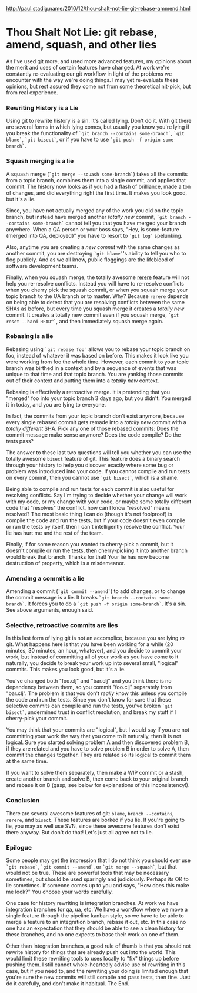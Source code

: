 <a href="http://paul.stadig.name/2010/12/thou-shalt-not-lie-git-rebase-ammend.html">http://paul.stadig.name/2010/12/thou-shalt-not-lie-git-rebase-ammend.html</a><div id="articleHeader"><h1>Thou Shalt Not Lie: git rebase, amend, squash, and other lies</h1></div>


<p>As I've used git more, and used more advanced features, my opinions about the merit and uses of certain features have changed.  At work we're constantly re-evaluating our git workflow in light of the problems we encounter with the way we're doing things. I may yet re-evaluate these opinions, but rest assured they come not from some theoretical nit-pick, but from real experience.</p>

<h3>Rewriting History is a Lie</h3>
<p>Using git to rewrite history is a sin.  It's called lying.  Don't do it.  With git there are several forms in which lying comes, but usually you know you're lying if you break the functionality of <code>`git branch --contains some-branch`</code>, <code>`git blame`</code>, <code>`git bisect`</code>, or if you have to use <code>`git push -f origin some-branch`</code>.</p>

<h3>Squash merging is a lie</h3>
<p>A squash merge (<code>`git merge --squash some-branch`</code>) takes all the commits from a topic branch, combines them into a single commit, and applies that commit.  The history now looks as if you had a flash of brilliance, made a ton of changes, and did everything right the first time.  It makes you look good, but it's a lie.</p>

<p>Since, you have not actually merged any of the work you did on the topic branch, but instead have merged another <em>totally new</em> commit, <code>`git branch --contains some-branch`</code> cannot tell you that you have merged your branch anywhere.  When a QA person or your boss says, "Hey, is some-feature {merged into QA, deployed}" you have to resort to <code>`git log`</code> spelunking.</p>

<p>Also, anytime you are creating a <em>new commit</em> with the same changes as another commit, you are destroying <code>`git blame`</code>'s ability to tell you who to flog publicly.  And as we all know, public floggings are the lifeblood of software development teams.</p>

<p>Finally, when you squash merge, the totally awesome <a href="http://progit.org/2010/03/08/rerere.html" target="_blank">rerere</a> feature will not help you re-resolve conflicts.  Instead you will have to re-resolve conflicts when you cherry pick the squash commit, or when you squash merge your topic branch to the UA branch or to master.  Why?  Because <code>rerere</code> depends on being able to detect that you are resolving conflicts between the same SHAs as before, but every time you squash merge it creates a <em>totally new</em> commit. It creates a totally new commit even if you squash merge, <code>`git reset --hard HEAD^`</code>, and then immediately squash merge again.</p>

<h3>Rebasing is a lie</h3>
<p>Rebasing using <code>`git rebase foo`</code> allows you to rebase your topic branch on foo, instead of whatever it was based on before.  This makes it look like you were working from foo the whole time.  However, each commit to your topic branch was birthed in a context and by a sequence of events that was unique to that time and that topic branch.  You are yanking those commits out of their context and putting them into a <em>totally new</em> context.</p>

<p>Rebasing is effectively a retroactive merge.  It is pretending that you "merged" foo into your topic branch 3 days ago, but you didn't.  You merged it in today, and you are lying to everyone.</p>

<p>In fact, the commits from your topic branch don't exist anymore, because every single rebased commit gets remade into a <em>totally new</em> commit with a <em>totally different</em> SHA. Pick any one of those rebased commits: Does the commit message make sense anymore?  Does the code compile?  Do the tests pass?</p>

<p>The answer to these last two questions will tell you whether you can use the totally awesome <code>bisect</code> feature of git.  This feature does a binary search through your history to help you discover exactly where some bug or problem was introduced into your code.  If you cannot compile and run tests on every commit, then you cannot use <code>`git bisect`</code>, which is a shame.</p>

<p>Being able to compile and run tests for each commit is also useful for resolving conflicts.  Say I'm trying to decide whether your change will work with my code, or my change with your code, or maybe some totally different code that "resolves" the conflict, how can I know "resolved" means resolved?  The most basic thing I can do (though it's not foolproof) is compile the code and run the tests, but if your code doesn't even compile or run the tests by itself, then I can't intelligently resolve the conflict.  Your lie has hurt me and the rest of the team.</p>

<p>Finally, if for some reason you wanted to cherry-pick a commit, but it doesn't compile or run the tests, then cherry-picking it into another branch would break that branch.  Thanks for that!  Your lie has now become destruction of property, which is a misdemeanor.</p>

<h3>Amending a commit is a lie</h3>
<p>Amending a commit (<code>`git commit --amend`</code>) to add changes, or to change the commit message is a lie.  It breaks <code>`git branch --contains some-branch`</code>.  It forces you to do a <code>`git push -f origin some-branch`</code>.  It's a sin.  See above arguments, enough said.</p>

<h3>Selective, retroactive commits are lies</h3>
<p>In this last form of lying git is not an accomplice, because you are lying <em>to</em> git.  What happens here is that you have been working for a while (20 minutes, 30 minutes, an hour, whatever), and you decide to commit your work, but instead of committing all of your work as you have come to it naturally, you decide to break your work up into several small, "logical" commits.  This makes you look good, but it's a lie.</p>

<p>You've changed both "foo.clj" and "bar.clj" and you think there is no dependency between them, so you commit "foo.clj" separately from "bar.clj".  The problem is that you don't <em>really</em> know this unless you compile the code and run the tests.  Since you don't know for sure that these selective commits can compile and run the tests, you've broken <code>`git bisect`</code>, undermined trust in conflict resolution, and break my stuff if I cherry-pick your commit.</p>

<p>You may think that your commits are "logical", but I would say if you are not committing your work the way that you come to it naturally, then it is not logical.  Sure you started solving problem A and then discovered problem B, if they are related and you have to solve problem B in order to solve A, then commit the changes together.  They are related so its logical to commit them at the same time.</p>

<p>If you want to solve them separately, then make a WIP commit or a stash, create another branch and solve B, then come back to your original branch and rebase it on B (gasp, see below for explanations of this inconsistency!).</p>

<h3>Conclusion</h3>
<p>There are several awesome features of git: <code>blame</code>, <code>branch --contains</code>, <code>rerere</code>, and <code>bisect</code>.  These features are borked if you lie.  If you're going to lie, you may as well use SVN, since these awesome features don't exist there anyway.  But don't do that!  Let's just all agree not to lie.</p>

<h3>Epilogue</h3>
<p>Some people may get the impression that I do not think you should ever use <code>`git rebase`</code>, <code>`git commit --amend`</code>, or <code>`git merge --squash`</code>, but that would not be true.  These are powerful tools that may be necessary sometimes, but should be used sparingly and judiciously.  Perhaps its OK to lie sometimes.  If someone comes up to you and says, "How does this make me look?"  You choose your words carefully.</p>

<p>One case for history rewriting is integration branches. At work we have integration branches for qa, ua, etc.  We have a workflow where we move a single feature through the pipeline kanban style, so we have to be able to merge a feature to an integration branch, rebase it out, etc.  In this case no one has an expectation that they should be able to see a clean history for these branches, and no one expects to base their work on one of them.</p>

<p>Other than integration branches, a good rule of thumb is that you should not rewrite history for things that are already push out into the world.  This would limit these rewriting tools to uses locally to "fix" things up before pushing them.  I still cannot whole-heartedly advise use of rewriting in this case, but if you need to, and the rewriting your doing is limited enough that you're sure the new commits will still compile and pass tests, then fine.  Just do it carefully, and don't make it habitual. The End.</p>

